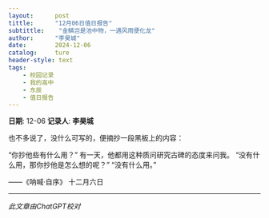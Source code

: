 ```yaml
---
layout:      post
tittle:      "12月06日值日报告"
subtittle:    "金鳞岂是池中物，一遇风雨便化龙"
author:      "李昊城"
date:        2024-12-06
catalog:     ture
header-style: text
tags: 
    - 校园记录
    - 我的高中
    - 东辰
    - 值日报告
---
```


**日期**: 12-06
**记录人**: **李昊城**

也不多说了，没什么可写的，便摘抄一段黑板上的内容：

“你抄他些有什么用？”
有一天，他都用这种质问研究古碑的态度来问我。
“没有什么用，那你抄他是怎么想的呢？”
“没有什么用。”

——《呐喊·自序》
十二月六日

------

*此文章由ChatGPT校对*
